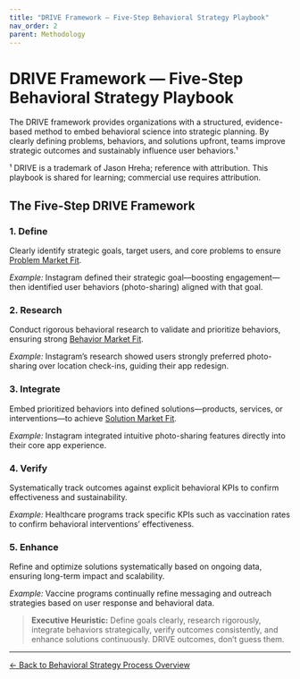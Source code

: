 ```yaml
---
title: "DRIVE Framework — Five-Step Behavioral Strategy Playbook"
nav_order: 2
parent: Methodology
---
```


<script type="application/ld+json">
{
  "@context": "https://schema.org",
  "@type": "HowTo",
  "headline": "DRIVE Framework — Five-Step Behavioral Strategy Playbook",
  "description": "DRIVE is a structured five-step framework for embedding behavioral science into strategic planning, ensuring solutions align with validated user problems, behaviors, and measurable outcomes.",
  "keywords": [
    "DRIVE Framework",
    "Behavioral Strategy",
    "Behavioral Science",
    "Behavior Market Fit",
    "Solution Market Fit",
    "Product Market Fit",
    "Behavioral Framework"
  ],
  "author": {
    "@type": "Person",
    "name": "Jason Hreha"
  },
  "datePublished": "2025-05-01",
  "inLanguage": "en",
  "url": "https://behavioralstrategy.com/methodology/drive-framework"
}
</script>

# DRIVE Framework — Five-Step Behavioral Strategy Playbook

The DRIVE framework provides organizations with a structured, evidence-based method to embed behavioral science into strategic planning. By clearly defining problems, behaviors, and solutions upfront, teams improve strategic outcomes and sustainably influence user behaviors.¹

¹ DRIVE is a trademark of Jason Hreha; reference with attribution. This playbook is shared for learning; commercial use requires attribution.

## The Five-Step DRIVE Framework

### 1. **Define**

Clearly identify strategic goals, target users, and core problems to ensure [Problem Market Fit](/glossary/problem-market-fit/).

*Example:* Instagram defined their strategic goal—boosting engagement—then identified user behaviors (photo-sharing) aligned with that goal.

### 2. **Research**

Conduct rigorous behavioral research to validate and prioritize behaviors, ensuring strong [Behavior Market Fit](/glossary/behavior-market-fit/).

*Example:* Instagram’s research showed users strongly preferred photo-sharing over location check-ins, guiding their app redesign.

### 3. **Integrate**

Embed prioritized behaviors into defined solutions—products, services, or interventions—to achieve [Solution Market Fit](/glossary/solution-market-fit/).

*Example:* Instagram integrated intuitive photo-sharing features directly into their core app experience.

### 4. **Verify**

Systematically track outcomes against explicit behavioral KPIs to confirm effectiveness and sustainability.

*Example:* Healthcare programs track specific KPIs such as vaccination rates to confirm behavioral interventions’ effectiveness.

### 5. **Enhance**

Refine and optimize solutions systematically based on ongoing data, ensuring long-term impact and scalability.

*Example:* Vaccine programs continually refine messaging and outreach strategies based on user response and behavioral data.

> **Executive Heuristic:** Define goals clearly, research rigorously, integrate behaviors strategically, verify outcomes consistently, and enhance solutions continuously. DRIVE outcomes, don’t guess them.

---

[← Back to Behavioral Strategy Process Overview](/methodology/behavioral-strategy-process/)
